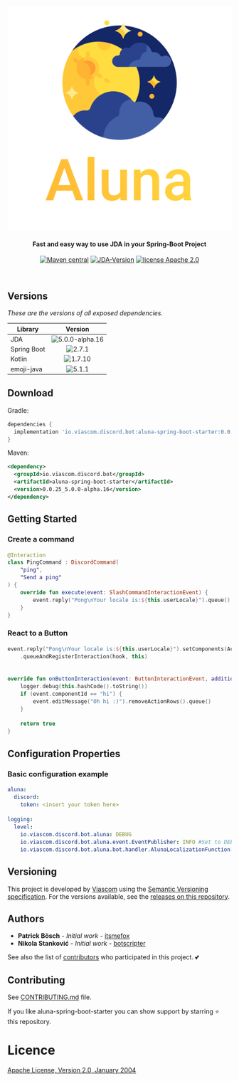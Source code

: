 <div align="center">
<img src="./logo.png"
         alt="Aluna Logo">
</div>

<h4 align="center">Fast and easy way to use JDA in your Spring-Boot Project</h4>

<p align="center">
  <a href="https://github.com/viascom/aluna-spring-boot-starter/releases"><img src="https://img.shields.io/github/v/release/viascom/aluna-spring-boot-starter?include_prereleases&label=version"
         alt="Maven central"></a>
  <a href=""><img src="https://img.shields.io/badge/JDA--Version-5.0.0--alpha.17-blue.svg"
              alt="JDA-Version "></a>
  <a href="http://www.apache.org/licenses/"><img src="https://img.shields.io/badge/license-Apache_2.0-blue.svg"
         alt="license Apache 2.0"></a>
</p>
<br>

## Versions

*These are the versions of all exposed dependencies.*

| Library     |                                         Version                                          |
|-------------|:----------------------------------------------------------------------------------------:|
| JDA         | <img src="https://img.shields.io/badge/5.0.0-alpha.17-orange.svg" alt="5.0.0-alpha.16"> |
| Spring Boot |        <img src="https://img.shields.io/badge/2.7.2-brightgreen.svg" alt="2.7.1">        |
| Kotlin      |       <img src="https://img.shields.io/badge/1.7.10-brightgreen.svg" alt="1.7.10">       |
| emoji-java  |        <img src="https://img.shields.io/badge/5.1.1-brightgreen.svg" alt="5.1.1">        |

## Download

Gradle:
```gradle
dependencies {
  implementation 'io.viascom.discord.bot:aluna-spring-boot-starter:0.0.25_5.0.0-alpha.16'
}
```

Maven:
```xml
<dependency>
  <groupId>io.viascom.discord.bot</groupId>
  <artifactId>aluna-spring-boot-starter</artifactId>
  <version>0.0.25_5.0.0-alpha.16</version>
</dependency>
```

## Getting Started

### Create a command

```kotlin
@Interaction
class PingCommand : DiscordCommand(
    "ping",
    "Send a ping"
) {
    override fun execute(event: SlashCommandInteractionEvent) {
        event.reply("Pong\nYour locale is:${this.userLocale}").queue()
    }
}
```

### React to a Button

```kotlin
event.reply("Pong\nYour locale is:${this.userLocale}").setComponents(ActionRow.of(primaryButton("hi", "Hi")))
    .queueAndRegisterInteraction(hook, this)


override fun onButtonInteraction(event: ButtonInteractionEvent, additionalData: HashMap<String, Any?>): Boolean {
    logger.debug(this.hashCode().toString())
    if (event.componentId == "hi") {
        event.editMessage("Oh hi :)").removeActionRows().queue()
    }

    return true
}
```

## Configuration Properties

### Basic configuration example

```yaml
aluna:
  discord:
    token: <insert your token here>

logging:
  level:
    io.viascom.discord.bot.aluna: DEBUG
    io.viascom.discord.bot.aluna.event.EventPublisher: INFO #Set to DEBUG to show all published events
    io.viascom.discord.bot.aluna.bot.handler.AlunaLocalizationFunction: INFO #Set to DEBUG to show translation keys for interactions
```

## Versioning

This project is developed by [Viascom](https://github.com/viascom) using the [Semantic Versioning specification](https://semver.org). For the versions available, see the [releases on this repository](https://github.com/viascom/aluna-spring-boot-starter/releases).

## Authors

* **Patrick Bösch** - *Initial work* - [itsmefox](https://github.com/itsmefox)
* **Nikola Stanković** - *Initial work* - [botscripter](https://github.com/botscripter)

See also the list of [contributors](https://github.com/viascom/aluna-spring-boot-starter/contributors) who participated in this project. 💕

## Contributing
See [CONTRIBUTING.md](CONTRIBUTING.md) file.

If you like aluna-spring-boot-starter you can show support by starring ⭐ this repository.

# Licence
[Apache License, Version 2.0, January 2004](http://www.apache.org/licenses/LICENSE-2.0)
